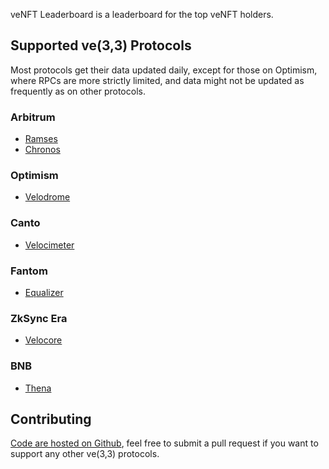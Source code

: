 veNFT Leaderboard is a leaderboard for the top veNFT holders.

## Supported ve(3,3) Protocols

Most protocols get their data updated daily, except for those on Optimism, where RPCs are more strictly limited, and data might not be updated as frequently as on other protocols.

### Arbitrum

- [Ramses](veRAM.md)
- [Chronos](veCHR.md)

### Optimism

- [Velodrome](veVelo.md)

### Canto

- [Velocimeter](veFlow.md)

### Fantom

- [Equalizer](veEqual.md)

### ZkSync Era

- [Velocore](veVC.md)

### BNB

- [Thena](veTHE.md)

## Contributing

[Code are hosted on Github](https://github.com/oxSaturn/veNFT-leaderboard), feel free to submit a pull request if you want to support any other ve(3,3) protocols.
